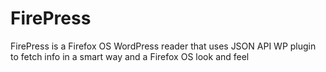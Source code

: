 # FirePress
FirePress is a Firefox OS WordPress reader that uses JSON API WP plugin to fetch info in a smart way and a Firefox OS look and feel
